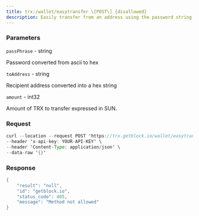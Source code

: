 ```yaml
---
title: trx:/wallet/easytransfer \[POST\] {disallowed}
description: Easily transfer from an address using the password string. Only workswith accounts created from createAddress,integrated getransactionsignand broadcasttransaction. There is a security risk. This interfaceservice has been shutdown by the Trongrid. Please use the offline modeor the node deployed by yourself.
---
```


### Parameters


`passPhrase` - string

Password converted from ascii to hex

`toAddress` - string

Recipient address converted into a hex string

`amount` - int32

Amount of TRX to transfer expressed in SUN.

### Request

``` java
curl --location --request POST 'https://trx.getblock.io/wallet/easytransfer' \
--header 'x-api-key: YOUR-API-KEY' \
--header 'Content-Type: application/json' \
--data-raw '{}'
```

###  Response

``` java
{
    "result": "null",
    "id": "getblock.io",
    "status_code": 405,
    "message": "Method not allowed"
}
```

